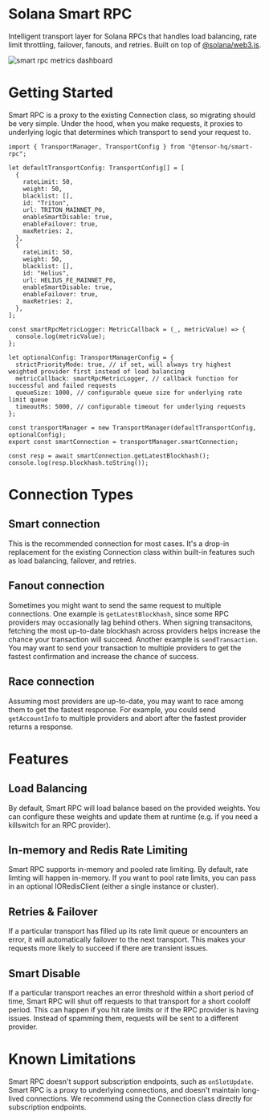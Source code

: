 # Solana Smart RPC

Intelligent transport layer for Solana RPCs that handles load balancing, rate limit throttling, failover, fanouts, and retries. Built on top of [@solana/web3.js](https://www.npmjs.com/package/@solana/web3.js).

![smart rpc metrics dashboard](https://i.ibb.co/yg9rQL9/Screenshot-2024-02-06-at-12-59-53-PM.png)

# Getting Started

Smart RPC is a proxy to the existing Connection class, so migrating should be very simple. Under the hood, when you make requests, it proxies to underlying logic that determines which transport to send your request to.

```tsx
import { TransportManager, TransportConfig } from "@tensor-hq/smart-rpc";

let defaultTransportConfig: TransportConfig[] = [
  {
    rateLimit: 50,
    weight: 50,
    blacklist: [],
    id: "Triton",
    url: TRITON_MAINNET_P0,
    enableSmartDisable: true,
    enableFailover: true,
    maxRetries: 2,
  },
  {
    rateLimit: 50,
    weight: 50,
    blacklist: [],
    id: "Helius",
    url: HELIUS_FE_MAINNET_P0,
    enableSmartDisable: true,
    enableFailover: true,
    maxRetries: 2,
  },
];

const smartRpcMetricLogger: MetricCallback = (_, metricValue) => {
  console.log(metricValue);
};

let optionalConfig: TransportManagerConfig = {
  strictPriorityMode: true, // if set, will always try highest weighted provider first instead of load balancing
  metricCallback: smartRpcMetricLogger, // callback function for successful and failed requests
  queueSize: 1000, // configurable queue size for underlying rate limit queue
  timeoutMs: 5000, // configurable timeout for underlying requests
};

const transportManager = new TransportManager(defaultTransportConfig, optionalConfig);
export const smartConnection = transportManager.smartConnection;

const resp = await smartConnection.getLatestBlockhash();
console.log(resp.blockhash.toString());
```

# Connection Types

## Smart connection

This is the recommended connection for most cases. It's a drop-in replacement for the existing Connection class within built-in features such as load balancing, failover, and retries.

## Fanout connection

Sometimes you might want to send the same request to multiple connections. One example is `getLatestBlockhash`, since some RPC providers may occasionally lag behind others. When signing transacitons, fetching the most up-to-date blockhash across providers helps increase the chance your transaction will succeed. Another example is `sendTransaction`. You may want to send your transaction to multiple providers to get the fastest confirmation and increase the chance of success.

## Race connection

Assuming most providers are up-to-date, you may want to race among them to get the fastest response. For example, you could send `getAccountInfo` to multiple providers and abort after the fastest provider returns a response.

# Features

## Load Balancing

By default, Smart RPC will load balance based on the provided weights. You can configure these weights and update them at runtime (e.g. if you need a killswitch for an RPC provider).

## In-memory and Redis Rate Limiting

Smart RPC supports in-memory and pooled rate limiting. By default, rate limting will happen in-memory. If you want to pool rate limits, you can pass in an optional IORedisClient (either a single instance or cluster).

## Retries & Failover

If a particular transport has filled up its rate limit queue or encounters an error, it will automatically failover to the next transport. This makes your requests more likely to succeed if there are transient issues.

## Smart Disable

If a particular transport reaches an error threshold within a short period of time, Smart RPC will shut off requests to that transport for a short cooloff period. This can happen if you hit rate limits or if the RPC provider is having issues. Instead of spamming them, requests will be sent to a different provider.

# Known Limitations

Smart RPC doesn't support subscription endpoints, such as `onSlotUpdate`. Smart RPC is a proxy to underlying connections, and doesn't maintain long-lived connections. We recommend using the Connection class directly for subscription endpoints.
